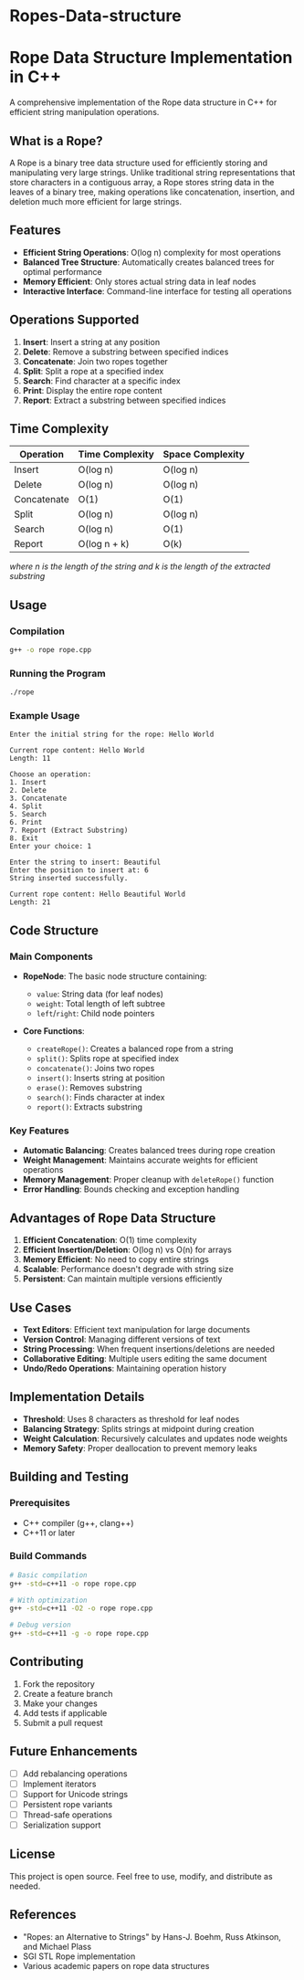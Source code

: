 # Ropes-Data-structure
# Rope Data Structure Implementation in C++

A comprehensive implementation of the Rope data structure in C++ for efficient string manipulation operations.

## What is a Rope?

A Rope is a binary tree data structure used for efficiently storing and manipulating very large strings. Unlike traditional string representations that store characters in a contiguous array, a Rope stores string data in the leaves of a binary tree, making operations like concatenation, insertion, and deletion much more efficient for large strings.

## Features

- **Efficient String Operations**: O(log n) complexity for most operations
- **Balanced Tree Structure**: Automatically creates balanced trees for optimal performance
- **Memory Efficient**: Only stores actual string data in leaf nodes
- **Interactive Interface**: Command-line interface for testing all operations

## Operations Supported

1. **Insert**: Insert a string at any position
2. **Delete**: Remove a substring between specified indices  
3. **Concatenate**: Join two ropes together
4. **Split**: Split a rope at a specified index
5. **Search**: Find character at a specific index
6. **Print**: Display the entire rope content
7. **Report**: Extract a substring between specified indices

## Time Complexity

| Operation | Time Complexity | Space Complexity |
|-----------|----------------|------------------|
| Insert    | O(log n)       | O(log n)         |
| Delete    | O(log n)       | O(log n)         |
| Concatenate| O(1)          | O(1)             |
| Split     | O(log n)       | O(log n)         |
| Search    | O(log n)       | O(1)             |
| Report    | O(log n + k)   | O(k)             |

*where n is the length of the string and k is the length of the extracted substring*

## Usage

### Compilation

```bash
g++ -o rope rope.cpp
```

### Running the Program

```bash
./rope
```

### Example Usage

```
Enter the initial string for the rope: Hello World

Current rope content: Hello World
Length: 11

Choose an operation:
1. Insert
2. Delete
3. Concatenate
4. Split
5. Search
6. Print
7. Report (Extract Substring)
8. Exit
Enter your choice: 1

Enter the string to insert: Beautiful 
Enter the position to insert at: 6
String inserted successfully.

Current rope content: Hello Beautiful World
Length: 21
```

## Code Structure

### Main Components

- **RopeNode**: The basic node structure containing:
  - `value`: String data (for leaf nodes)
  - `weight`: Total length of left subtree
  - `left`/`right`: Child node pointers

- **Core Functions**:
  - `createRope()`: Creates a balanced rope from a string
  - `split()`: Splits rope at specified index
  - `concatenate()`: Joins two ropes
  - `insert()`: Inserts string at position
  - `erase()`: Removes substring
  - `search()`: Finds character at index
  - `report()`: Extracts substring

### Key Features

- **Automatic Balancing**: Creates balanced trees during rope creation
- **Weight Management**: Maintains accurate weights for efficient operations
- **Memory Management**: Proper cleanup with `deleteRope()` function
- **Error Handling**: Bounds checking and exception handling

## Advantages of Rope Data Structure

1. **Efficient Concatenation**: O(1) time complexity
2. **Efficient Insertion/Deletion**: O(log n) vs O(n) for arrays
3. **Memory Efficient**: No need to copy entire strings
4. **Scalable**: Performance doesn't degrade with string size
5. **Persistent**: Can maintain multiple versions efficiently

## Use Cases

- **Text Editors**: Efficient text manipulation for large documents
- **Version Control**: Managing different versions of text
- **String Processing**: When frequent insertions/deletions are needed
- **Collaborative Editing**: Multiple users editing the same document
- **Undo/Redo Operations**: Maintaining operation history

## Implementation Details

- **Threshold**: Uses 8 characters as threshold for leaf nodes
- **Balancing Strategy**: Splits strings at midpoint during creation
- **Weight Calculation**: Recursively calculates and updates node weights
- **Memory Safety**: Proper deallocation to prevent memory leaks

## Building and Testing

### Prerequisites
- C++ compiler (g++, clang++)
- C++11 or later

### Build Commands
```bash
# Basic compilation
g++ -std=c++11 -o rope rope.cpp

# With optimization
g++ -std=c++11 -O2 -o rope rope.cpp

# Debug version
g++ -std=c++11 -g -o rope rope.cpp
```

## Contributing

1. Fork the repository
2. Create a feature branch
3. Make your changes
4. Add tests if applicable
5. Submit a pull request

## Future Enhancements

- [ ] Add rebalancing operations
- [ ] Implement iterators
- [ ] Support for Unicode strings
- [ ] Persistent rope variants
- [ ] Thread-safe operations
- [ ] Serialization support

## License

This project is open source. Feel free to use, modify, and distribute as needed.

## References

- "Ropes: an Alternative to Strings" by Hans-J. Boehm, Russ Atkinson, and Michael Plass
- SGI STL Rope implementation
- Various academic papers on rope data structures

